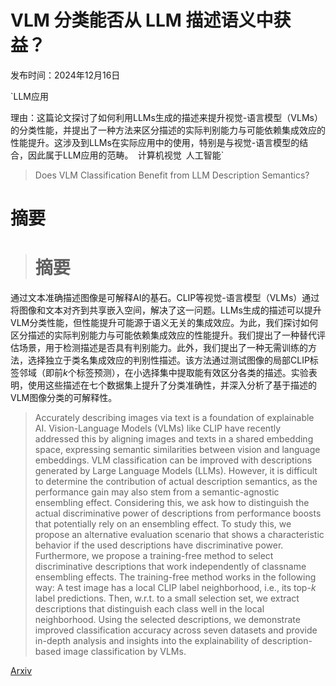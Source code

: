 # VLM 分类能否从 LLM 描述语义中获益？

发布时间：2024年12月16日

`LLM应用

理由：这篇论文探讨了如何利用LLMs生成的描述来提升视觉-语言模型（VLMs）的分类性能，并提出了一种方法来区分描述的实际判别能力与可能依赖集成效应的性能提升。这涉及到LLMs在实际应用中的使用，特别是与视觉-语言模型的结合，因此属于LLM应用的范畴。` `计算机视觉` `人工智能`

> Does VLM Classification Benefit from LLM Description Semantics?

# 摘要

> # 摘要
通过文本准确描述图像是可解释AI的基石。CLIP等视觉-语言模型（VLMs）通过将图像和文本对齐到共享嵌入空间，解决了这一问题。LLMs生成的描述可以提升VLM分类性能，但性能提升可能源于语义无关的集成效应。为此，我们探讨如何区分描述的实际判别能力与可能依赖集成效应的性能提升。我们提出了一种替代评估场景，用于检测描述是否具有判别能力。此外，我们提出了一种无需训练的方法，选择独立于类名集成效应的判别性描述。该方法通过测试图像的局部CLIP标签邻域（即前$k$个标签预测），在小选择集中提取能有效区分各类的描述。实验表明，使用这些描述在七个数据集上提升了分类准确性，并深入分析了基于描述的VLM图像分类的可解释性。

> Accurately describing images via text is a foundation of explainable AI. Vision-Language Models (VLMs) like CLIP have recently addressed this by aligning images and texts in a shared embedding space, expressing semantic similarities between vision and language embeddings. VLM classification can be improved with descriptions generated by Large Language Models (LLMs). However, it is difficult to determine the contribution of actual description semantics, as the performance gain may also stem from a semantic-agnostic ensembling effect. Considering this, we ask how to distinguish the actual discriminative power of descriptions from performance boosts that potentially rely on an ensembling effect. To study this, we propose an alternative evaluation scenario that shows a characteristic behavior if the used descriptions have discriminative power. Furthermore, we propose a training-free method to select discriminative descriptions that work independently of classname ensembling effects. The training-free method works in the following way: A test image has a local CLIP label neighborhood, i.e., its top-$k$ label predictions. Then, w.r.t. to a small selection set, we extract descriptions that distinguish each class well in the local neighborhood. Using the selected descriptions, we demonstrate improved classification accuracy across seven datasets and provide in-depth analysis and insights into the explainability of description-based image classification by VLMs.

[Arxiv](https://arxiv.org/abs/2412.11917)